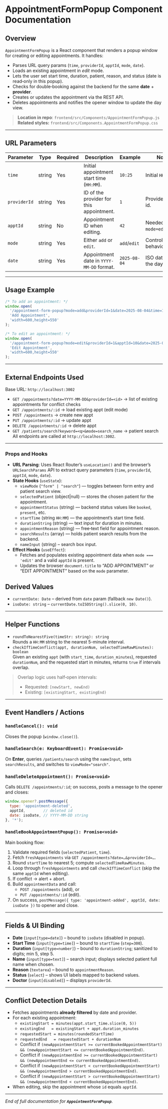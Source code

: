 # AppointmentFormPopup Component Documentation

## Overview

`AppointmentFormPopup` is a React component that renders a popup window for creating or editing appointments. It handles:

- Parses URL query params (`time`, `providerId`, `apptId`, `mode`, `date`).
- Loads an existing appointment in *edit* mode.
- Lets the user set start time, duration, patient, reason, and status (date is read‑only in this popup).
- Checks for double‑booking against the backend for the same **date** + **provider**.
- Creates or updates the appointment via the REST API.
- Deletes appointments and notifies the opener window to update the day view.

> **Location in repo**: `frontend/src/Components/AppointmentFormPopup.js`
> **Related styles:** `frontend/src/Components.AppointmentFormPopup.css`

---

## URL Parameters

| Parameter    | Type   | Required | Description                               | Example      | Notes                    |
| ------------ | ------ | -------- | ----------------------------------------- | ------------ | ------------------------ |
| `time`       | string | Yes      | Initial appointment start time (`HH:MM`). | `10:25`      | Initial `HH:MM`.         |
| `providerId` | string | Yes      | ID of the provider for this appointment.  | `1`          | Provider/doctor id.      |
| `apptId`     | string | No       | Appointment ID when editing.              | `42`         | Needed when `mode=edit`. | 
| `mode`       | string | Yes      | Either `add` or `edit`.                   | `add`/`edit` | Controls form behaviour. |
| `date`       | string | Yes      | Appointment date in `YYYY-MM-DD` format.  | `2025-08-04` | ISO date for the day.    |

---

## Usage Example
```jsx
/* To add an appointment: */
window.open(
  '/appointment-form-popup?mode=add&providerId=1&date=2025-08-04&time=10:00',
  'Add Appointment',
  'width=600,height=550'
);

/* To edit an appointment: */
window.open(
  '/appointment-form-popup?mode=edit&providerId=1&apptId=10&date=2025-08-04&time=10:25',
  'Edit Appointment',
  'width=600,height=550'
);
```

---

## External Endpoints Used
Base URL: `http://localhost:3002`
- `GET /appointments?date=YYYY-MM-DD&providerId=<id>` → list of existing appointments for conflict checks
- `GET /appointments/:id` → load existing appt (edit mode)
- `POST /appointments` → create new appt
- `PUT /appointments/:id` → update appt
- `DELETE /appointments/:id` → delete appt
- `GET /patients/search?keyword=<q>&mode=search_name` → patient search
All endpoints are called at `http://localhost:3002`.

---

### Props and Hooks

- **URL Parsing**: Uses React Router’s `useLocation()` and the browser’s `URLSearchParams` API to extract query parameters (`time`, `providerId`, `apptId`, `mode`, `date`).
- **State Hooks** (`useState`):
    - `viewMode` (`"form" | "search"`) — toggles between form entry and patient search view.
    - `selectedPatient` (object|null) — stores the chosen patient for the appointment.
    - `appointmentStatus` (string) — backend status values like `booked`, `present`, etc.
    - `startTime` (string `HH:MM`) — the appointment’s start time field.
    - `durationString` (string) — text input for duration in minutes.
    - `appointmentReason` (string) — free‐text field for appointment reason.
    - `searchResults` (array) — holds patient search results from the backend.
    - `nameInput` (string) – search box input.
- **Effect Hooks** (`useEffect`):
    - Fetches and populates existing appointment data when `mode === 'edit'` and a valid `apptId` is present.
    - Updates the browser `document.title` to “ADD APPOINTMENT” or “EDIT APPOINTMENT” based on the `mode` parameter.

## Derived Values
- `currentDate: Date` – derived from `date` param (fallback `new Date()`).
- `isoDate: string` – `currentDate.toISOString().slice(0, 10)`.

---

## Helper Functions
- `roundToNearestFive(timeStr: string): string`\
  Rounds a `HH:MM` string to the nearest 5-minute interval.
- `checkIfTimeConflict(appt, durationNum, selectedTimeRawMinutes): boolean`\
  Given an existing `appt` (with `start_time`, `duration_minutes`), requested `durationNum`, and the requested start in minutes, returns `true` if intervals overlap.
> Overlap logic uses half‑open intervals:
>
> - Requested: `[newStart, newEnd)`
> - Existing:  `[existingStart, existingEnd)`

---

## Event Handlers / Actions

### `handleCancel(): void`
Closes the popup (`window.close()`).

### `handleSearch(e: KeyboardEvent): Promise<void>`
On **Enter**, queries `/patients/search` using the `nameInput`, sets `searchResults`, and switches to `viewMode="search"`.

### `handleDeleteAppointment(): Promise<void>`
Calls `DELETE /appointments/:id`; on success, posts a message to the opener and closes:
```js
window.opener?.postMessage({
  type: 'appointment-deleted',
  apptId,        // deleted id
  date: isoDate, // YYYY-MM-DD string
}, '*');
```

### `handleBookAppointmentPopup(): Promise<void>`
Main booking flow:
1. Validate required fields (`selectedPatient`, `time`).
2. Fetch `freshAppointments` via `GET /appointments?date=…&providerId=…`.
3. Round `startTime` to nearest 5; compute `selectedTimeRawMinutes`.
4. Loop through `freshAppointments` and call `checkIfTimeConflict` (skip the same `apptId` when editing).
5. If conflict → alert + abort.
6. Build `appointmentData` and call:
   - `POST /appointments` (add), or
   - `PUT /appointments/:id` (edit).
7. On success, `postMessage({ type: 'appointment-added', apptId, date: isoDate })` to opener and close.

---

## Fields & UI Binding
- **Date** (`input[type=date]`) – bound to `isoDate` (disabled in popup).
- **Start Time** (`input[type=time]`) – bound to `startTime` (`step=300`).
- **Duration** (`input[type=number]`) – bound to `durationString`; sanitized to digits; min 5, step 5.
- **Name** (`input[type=text]`) – search input; displays selected patient full name when chosen.
- **Reason** (`textarea`) – bound to `appointmentReason`.
- **Status** (`select`) – shows UI labels mapped to backend values.
- **Doctor** (`input[disabled]`) – displays `providerId`.

---

## Conflict Detection Details
- Fetches appointments **already filtered** by date and provider.
- For each existing appointment:
  - `existingStart = minutes(appt.start_time.slice(0, 5))`
  - `existingEnd   = existingStart + appt.duration_minutes`
  - `requestedStart = minutes(roundedStartTime)`
  - `requestedEnd   = requestedStart + durationNum`
  - Conflict if `(newAppointmentStart >= currentBookedAppointmentStart) && (newAppointmentStart <= currentBookedAppointmentEnd)`.
  - Conflict if `(newAppointmentEnd >= currentBookedAppointmentStart) && (newAppointmentEnd <= currentBookedAppointmentEnd)`.
  - Conflict if `(newAppointmentStart < currentBookedAppointmentStart) && (newAppointmentEnd > currentBookedAppointmentEnd)`.
  - Conflict if `(newAppointmentStart > currentBookedAppointmentStart) && (newAppointmentEnd < currentBookedAppointmentEnd)`.
- When editing, skip the appointment whose `id` equals `apptId`.

---






*End of full documentation for **`AppointmentFormPopup`**.*
